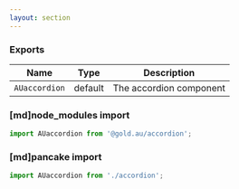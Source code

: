 ```yaml
---
layout: section
---
```


### Exports

| Name       | Type    | Description
|------------|---------|-----------------------------------------------------------------------------
| `AUaccordion` | default | The accordion component

### [md]node_modules import

```jsx
import AUaccordion from '@gold.au/accordion';
```

### [md]pancake import

```jsx
import AUaccordion from './accordion';
```
